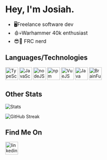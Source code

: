 # Hey, I'm Josiah.

<font size="3">
  <ul>
    <li>🖥️Freelance software dev</li>
    <li>🩸💀Warhammer 40k enthusiast</li>
    <li>😎🤖 FRC nerd</li>
  </ul>
</font>

## Languages/Technologies

<img src="https://cdn-icons-png.flaticon.com/512/5968/5968381.png" alt="TypeScript" width="40"/> <img src="https://encrypted-tbn0.gstatic.com/images?q=tbn:ANd9GcQ7irRJw4TGBLaVna9e4edKbdqLPydXoib0BZ1YWX4&s" alt="JavaScript" width="40"/>
<img src="https://www.svgrepo.com/show/303266/nodejs-icon-logo.svg" alt="nodeJS" width="40"/>
<img src="https://www.svgrepo.com/download/354126/npm-icon.svg" alt="npm" width="40"/>
<img src="https://cdn.iconscout.com/icon/free/png-256/vue-282497.png" alt="VueJS" width="40"/>
<img src="https://cdn-icons-png.flaticon.com/512/226/226777.png" alt="Java" width="40"/>
<img src="https://apprecs.org/gp/images/app-icons/300/86/com.sumitgouthaman.brainfuck_android.jpg" alt="BrainFuck (Programming Panguage)" width="40"/>




## Other Stats

![Stats](https://github-readme-stats.vercel.app/api?username=bakedPotatoLord&show_icons=true&theme=radical)

![GitHub Streak](https://streak-stats.demolab.com?user=bakedPotatoLord&theme=radical)



## Find Me On

<a href="https://www.linkedin.com/in/josiah-hamm-36208625b/">
<img src="https://www.svgrepo.com/show/303207/linkedin-icon-logo.svg" alt="linkedin" width="40"/>
<a>

